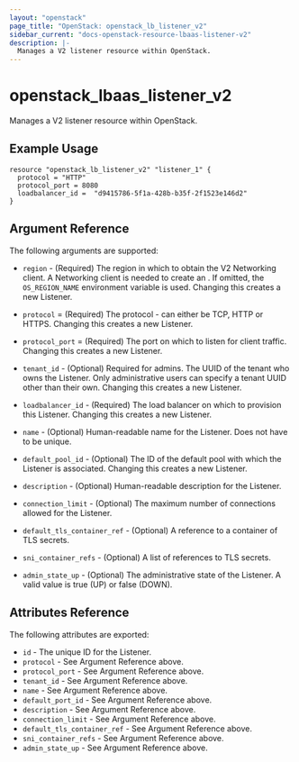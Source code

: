 ```yaml
---
layout: "openstack"
page_title: "OpenStack: openstack_lb_listener_v2"
sidebar_current: "docs-openstack-resource-lbaas-listener-v2"
description: |-
  Manages a V2 listener resource within OpenStack.
---
```


# openstack\_lbaas\_listener\_v2

Manages a V2 listener resource within OpenStack.

## Example Usage

```
resource "openstack_lb_listener_v2" "listener_1" {
  protocol = "HTTP"
  protocol_port = 8080
  loadbalancer_id =  "d9415786-5f1a-428b-b35f-2f1523e146d2"
}
```

## Argument Reference

The following arguments are supported:

* `region` - (Required) The region in which to obtain the V2 Networking client.
    A Networking client is needed to create an . If omitted, the
    `OS_REGION_NAME` environment variable is used. Changing this creates a new
    Listener.

* `protocol` = (Required) The protocol - can either be TCP, HTTP or HTTPS.
    Changing this creates a new Listener.

* `protocol_port` = (Required) The port on which to listen for client traffic.
    Changing this creates a new Listener.

* `tenant_id` - (Optional) Required for admins. The UUID of the tenant who owns
    the Listener.  Only administrative users can specify a tenant UUID
    other than their own. Changing this creates a new Listener.

* `loadbalancer_id` - (Required) The load balancer on which to provision this
    Listener. Changing this creates a new Listener.

* `name` - (Optional) Human-readable name for the Listener. Does not have
    to be unique.

* `default_pool_id` - (Optional) The ID of the default pool with which the
    Listener is associated. Changing this creates a new Listener.

* `description` - (Optional) Human-readable description for the Listener.

* `connection_limit` - (Optional) The maximum number of connections allowed
    for the Listener.

* `default_tls_container_ref` - (Optional) A reference to a container of TLS
    secrets.

* `sni_container_refs` - (Optional) A list of references to TLS secrets.

* `admin_state_up` - (Optional) The administrative state of the Listener.
    A valid value is true (UP) or false (DOWN).

## Attributes Reference

The following attributes are exported:

* `id` - The unique ID for the Listener.
* `protocol` - See Argument Reference above.
* `protocol_port` - See Argument Reference above.
* `tenant_id` - See Argument Reference above.
* `name` - See Argument Reference above.
* `default_port_id` - See Argument Reference above.
* `description` - See Argument Reference above.
* `connection_limit` - See Argument Reference above.
* `default_tls_container_ref` - See Argument Reference above.
* `sni_container_refs` - See Argument Reference above.
* `admin_state_up` - See Argument Reference above.
